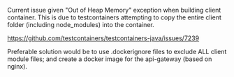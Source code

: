 

Current issue given "Out of Heap Memory" exception when building client container.
This is due to testcontainers attempting to copy the entire client folder
(including node_modules) into the container.

https://github.com/testcontainers/testcontainers-java/issues/7239

Preferable solution would be to use .dockerignore files to exclude ALL client
module files; and create a docker image for the api-gateway (based on nginx).
